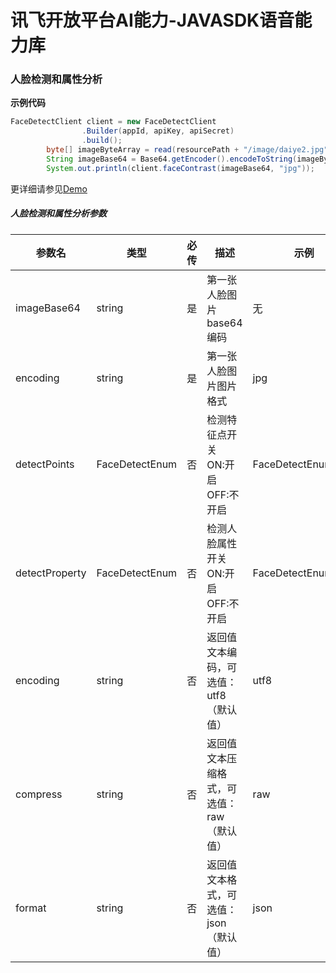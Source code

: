 # 讯飞开放平台AI能力-JAVASDK语音能力库

### 人脸检测和属性分析

**示例代码**
```java
FaceDetectClient client = new FaceDetectClient
                .Builder(appId, apiKey, apiSecret)
                .build();
        byte[] imageByteArray = read(resourcePath + "/image/daiye2.jpg");
        String imageBase64 = Base64.getEncoder().encodeToString(imageByteArray);
        System.out.println(client.faceContrast(imageBase64, "jpg"));
```

更详细请参见[Demo](https://github.com/iFLYTEK-OP/websdk-java-demo/blob/main/src/main/java/cn/xfyun/demo/FaceDetectClientApp.java)

##### 人脸检测和属性分析参数
|参数名|类型|必传|描述|示例|
|---|---|---|---|---|
|imageBase64|string|是|第一张人脸图片base64编码|无|
|encoding|string|是|第一张人脸图片图片格式|jpg|
|detectPoints|FaceDetectEnum|否|检测特征点开关 <br>ON:开启 <br>OFF:不开启|FaceDetectEnum.OFF|
|detectProperty|FaceDetectEnum|否|检测人脸属性开关 <br>ON:开启 <br>OFF:不开启|FaceDetectEnum.OFF|
|encoding|string|否|返回值文本编码，可选值：utf8（默认值）|utf8|
|compress|string|否|返回值文本压缩格式，可选值：raw（默认值）|raw|
|format|string|否|返回值文本格式，可选值：json（默认值）|json|
